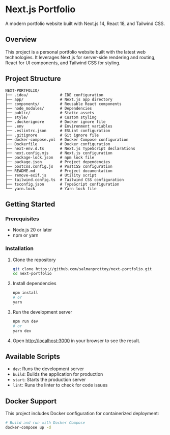 # Next.js Portfolio

A modern portfolio website built with Next.js 14, React 18, and Tailwind CSS.

## Overview

This project is a personal portfolio website built with the latest web technologies. It leverages Next.js for server-side rendering and routing, React for UI components, and Tailwind CSS for styling.

## Project Structure

```
NEXT-PORTFOLIO/
├── .idea/              # IDE configuration
├── app/                # Next.js app directory
├── components/         # Reusable React components
├── node_modules/       # Dependencies
├── public/             # Static assets
├── style/              # Custom styling
├── .dockerignore       # Docker ignore file
├── .env                # Environment variables
├── .eslintrc.json      # ESLint configuration
├── .gitignore          # Git ignore file
├── docker-compose.yml  # Docker Compose configuration
├── Dockerfile          # Docker configuration
├── next-env.d.ts       # Next.js TypeScript declarations
├── next.config.mjs     # Next.js configuration
├── package-lock.json   # npm lock file
├── package.json        # Project dependencies
├── postcss.config.js   # PostCSS configuration 
├── README.md           # Project documentation
├── remove-exif.js      # Utility script
├── tailwind.config.ts  # Tailwind CSS configuration
├── tsconfig.json       # TypeScript configuration
└── yarn.lock           # Yarn lock file
```

## Getting Started

### Prerequisites

- Node.js 20 or later
- npm or yarn

### Installation

1. Clone the repository
   ```bash
   git clone https://github.com/salmanprottoy/next-portfolio.git
   cd next-portfolio
   ```

2. Install dependencies
   ```bash
   npm install
   # or
   yarn
   ```

3. Run the development server
   ```bash
   npm run dev
   # or
   yarn dev
   ```

4. Open [http://localhost:3000](http://localhost:3000) in your browser to see the result.

## Available Scripts

- `dev`: Runs the development server
- `build`: Builds the application for production
- `start`: Starts the production server
- `lint`: Runs the linter to check for code issues

## Docker Support

This project includes Docker configuration for containerized deployment:

```bash
# Build and run with Docker Compose
docker-compose up -d
```
